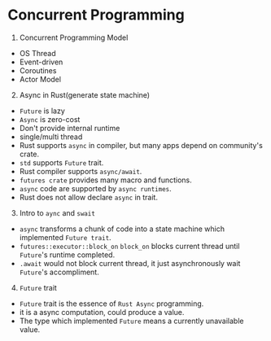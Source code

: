 # Concurrent Programming

1. Concurrent Programming Model

- OS Thread
- Event-driven
- Coroutines
- Actor Model

2. Async in Rust(generate state machine)

- `Future` is lazy
- `Async` is zero-cost
- Don't provide internal runtime
- single/multi thread
- Rust supports `async` in compiler, but many apps depend on community's crate.
- `std` supports `Future` trait.
- Rust compiler supports `async/await`.
- `futures crate` provides many macro and functions.
- `async` code are supported by `async runtimes`.
- Rust does not allow declare `async` in trait.

3. Intro to `aync` and `swait`

- `async` transforms a chunk of code into a state machine which implemented `Future trait`.
- `futures::executor::block_on` 
`block_on` blocks current thread until `Future`'s runtime completed.
- `.await` would not block current thread, it just asynchronously wait `Future`'s accompliment.

4. `Future` trait

- `Future` trait is the essence of `Rust Async` programming.
- it is a async computation, could produce a value.
- The type which implemented `Future` means a currently unavailable value.
